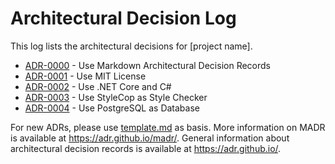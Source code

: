 # Architectural Decision Log

This log lists the architectural decisions for [project name].

<!-- adrlog -- Regenerate the content by using "adr-log -i". You can install it via "npm install -g adr-log" -->

- [ADR-0000](0000-use-markdown-architectural-decision-records.md) - Use Markdown Architectural Decision Records
- [ADR-0001](0001-use-mit-as-license.md) - Use MIT License
- [ADR-0002](0002-use-dotnet-core-and-c-sharp.md) - Use .NET Core and C#
- [ADR-0003](0003-use-stylecop-as-style-checker.md) - Use StyleCop as Style Checker
- [ADR-0004](0004-use-postgres-database.md) - Use PostgreSQL as Database

<!-- adrlogstop -->

For new ADRs, please use [template.md](template.md) as basis.
More information on MADR is available at <https://adr.github.io/madr/>.
General information about architectural decision records is available at <https://adr.github.io/>.
